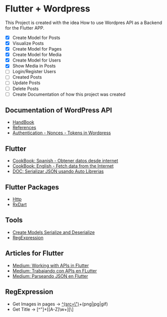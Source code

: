 # Flutter + Wordpress

This Project is created with the idea How to use Wordpres API as a Backend for the Flutter APP.

- [x] Create Model for Posts
- [x] Visualize Posts
- [x] Create Model for Pages
- [x] Create Model for Media
- [x] Create Model for Users
- [x] Show Media in Posts
- [ ] Login/Register Users
- [ ] Created Posts
- [ ] Update Posts
- [ ] Delete Posts
- [ ] Create Documentation of how this project was created

## Documentation of WordPress API

- [HandBook](https://developer.wordpress.org/rest-api/)
- [References](https://developer.wordpress.org/rest-api/reference/)
- [Authentication - Nonces - Tokens in Wordpress](https://codex.wordpress.org/WordPress_Nonces)

## Flutter

- [CookBook: Spanish - Obtener datos desde internet](https://flutter-es.io/docs/cookbook/networking/fetch-data)
- [CookBook: English - Fetch data from the Internet](https://flutter.dev/docs/cookbook/networking/fetch-data)
- [DOC: Serializar JSON usando Auto Librerias](https://flutter-es.io/docs/development/data-and-backend/json#serializar-json-usando-librer%C3%ADas-de-auto-generaci%C3%B3n-de-c%C3%B3digo)

## Flutter Packages

- [Http](https://pub.dev/packages/http)
- [RxDart](https://pub.dev/packages/rxdart)

## Tools

- [Create Models Serialize and Deserialize](https://app.quicktype.io/)
- [RegExpression](https://regexr.com/)

## Articles for Flutter

- [Medium: Working with APIs in Flutter](https://medium.com/flutter-community/working-with-apis-in-flutter-8745968103e9)
- [Medium: Trabajando con APIs en FLutter](https://medium.com/comunidad-flutter/trabajando-con-api-en-flutter-2e49b78b6b98)
- [Medium: Parseando JSON en Flutter](https://medium.com/@carlosAmillan/parseando-json-complejo-en-flutter-18d46c0eb045)

## RegExpression

- Get Images in pages -> [^(src=\\")]([^"])+(png|jpg|gif)
- Get Title -> [^"]+[[A-Z]\w+][\\]
